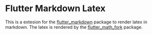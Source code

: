 # Flutter Markdown Latex

This is a extesion for the [flutter_markdown](https://pub.dev/packages/flutter_markdown) package to render latex in markdown. The latex is rendered by the [flutter_math_fork](https://pub.dev/packages/flutter_math_fork) package.



